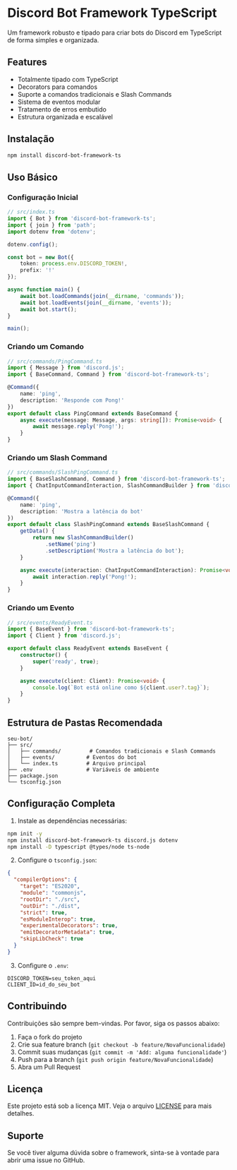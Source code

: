 # Discord Bot Framework TypeScript

Um framework robusto e tipado para criar bots do Discord em TypeScript de forma simples e organizada.

## Features

- Totalmente tipado com TypeScript
- Decorators para comandos
- Suporte a comandos tradicionais e Slash Commands
- Sistema de eventos modular
- Tratamento de erros embutido
- Estrutura organizada e escalável

## Instalação

```bash
npm install discord-bot-framework-ts
```

## Uso Básico

### Configuração Inicial

```typescript
// src/index.ts
import { Bot } from 'discord-bot-framework-ts';
import { join } from 'path';
import dotenv from 'dotenv';

dotenv.config();

const bot = new Bot({
    token: process.env.DISCORD_TOKEN!,
    prefix: '!'
});

async function main() {
    await bot.loadCommands(join(__dirname, 'commands'));
    await bot.loadEvents(join(__dirname, 'events'));
    await bot.start();
}

main();
```

### Criando um Comando

```typescript
// src/commands/PingCommand.ts
import { Message } from 'discord.js';
import { BaseCommand, Command } from 'discord-bot-framework-ts';

@Command({
    name: 'ping',
    description: 'Responde com Pong!'
})
export default class PingCommand extends BaseCommand {
    async execute(message: Message, args: string[]): Promise<void> {
        await message.reply('Pong!');
    }
}
```

### Criando um Slash Command

```typescript
// src/commands/SlashPingCommand.ts
import { BaseSlashCommand, Command } from 'discord-bot-framework-ts';
import { ChatInputCommandInteraction, SlashCommandBuilder } from 'discord.js';

@Command({
    name: 'ping',
    description: 'Mostra a latência do bot'
})
export default class SlashPingCommand extends BaseSlashCommand {
    getData() {
        return new SlashCommandBuilder()
            .setName('ping')
            .setDescription('Mostra a latência do bot');
    }

    async execute(interaction: ChatInputCommandInteraction): Promise<void> {
        await interaction.reply('Pong!');
    }
}
```

### Criando um Evento

```typescript
// src/events/ReadyEvent.ts
import { BaseEvent } from 'discord-bot-framework-ts';
import { Client } from 'discord.js';

export default class ReadyEvent extends BaseEvent {
    constructor() {
        super('ready', true);
    }

    async execute(client: Client): Promise<void> {
        console.log(`Bot está online como ${client.user?.tag}`);
    }
}
```

## Estrutura de Pastas Recomendada

```
seu-bot/
├── src/
│   ├── commands/         # Comandos tradicionais e Slash Commands
│   ├── events/          # Eventos do bot
│   └── index.ts         # Arquivo principal
├── .env                 # Variáveis de ambiente
├── package.json
└── tsconfig.json
```

## Configuração Completa

1. Instale as dependências necessárias:
```bash
npm init -y
npm install discord-bot-framework-ts discord.js dotenv
npm install -D typescript @types/node ts-node
```

2. Configure o `tsconfig.json`:
```json
{
  "compilerOptions": {
    "target": "ES2020",
    "module": "commonjs",
    "rootDir": "./src",
    "outDir": "./dist",
    "strict": true,
    "esModuleInterop": true,
    "experimentalDecorators": true,
    "emitDecoratorMetadata": true,
    "skipLibCheck": true
  }
}
```

3. Configure o `.env`:
```env
DISCORD_TOKEN=seu_token_aqui
CLIENT_ID=id_do_seu_bot
```

## Contribuindo

Contribuições são sempre bem-vindas. Por favor, siga os passos abaixo:

1. Faça o fork do projeto
2. Crie sua feature branch (`git checkout -b feature/NovaFuncionalidade`)
3. Commit suas mudanças (`git commit -m 'Add: alguma funcionalidade'`)
4. Push para a branch (`git push origin feature/NovaFuncionalidade`)
5. Abra um Pull Request

## Licença

Este projeto está sob a licença MIT. Veja o arquivo [LICENSE](LICENSE) para mais detalhes.

## Suporte

Se você tiver alguma dúvida sobre o framework, sinta-se à vontade para abrir uma issue no GitHub.
